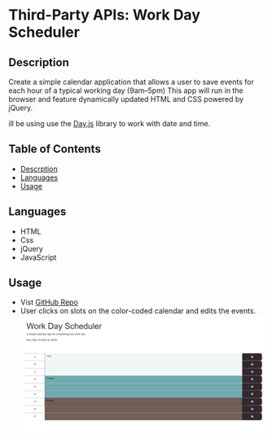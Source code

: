 # Third-Party APIs: Work Day Scheduler

## Description 

Create a simple calendar application that allows a user to save events for each hour of a typical working day (9am&ndash;5pm) This app will run in the browser and feature dynamically updated HTML and CSS powered by jQuery.

ill be using use the [Day.js](https://day.js.org/en/) library to work with date and time. 

## Table of Contents 

- [Descrption](#description)
- [Languages](#languages)
- [Usage](#usage)


## Languages

- HTML
- Css
- jQuery
- JavaScript

## Usage
-  Vist [GitHub Repo](https://jif945.github.io/Workday-Schedule/)
- User clicks on slots on the color-coded calendar and edits the events.
![Scheduler](./Assets/screenshot.png)
